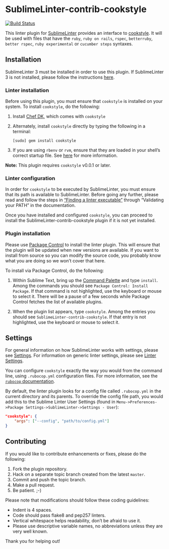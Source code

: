 SublimeLinter-contrib-cookstyle
================================

[![Build Status](https://travis-ci.org/SublimeLinter/SublimeLinter-contrib-cookstyle.svg?branch=master)](https://travis-ci.org/SublimeLinter/SublimeLinter-contrib-cookstyle)

This linter plugin for [SublimeLinter][docs] provides an interface to [cookstyle](https://github.com/chef/cookstyle). It will be used with files that have the `ruby`, `ruby on rails`, `rspec`, `betterruby`, `better rspec`, `ruby experimental` or `cucumber steps` syntaxes.

## Installation
SublimeLinter 3 must be installed in order to use this plugin. If SublimeLinter 3 is not installed, please follow the instructions [here][installation].

### Linter installation
Before using this plugin, you must ensure that `cookstyle` is installed on your system. To install `cookstyle`, do the following:

1. Install [Chef DK](https://downloads.chef.io/chefdk), which comes with `cookstyle`

1. Alternately, install `cookstyle` directly by typing the following in a terminal:
   ```
   [sudo] gem install cookstyle
   ```

1. If you are using `rbenv` or `rvm`, ensure that they are loaded in your shell’s correct startup file. See [here](http://sublimelinter.readthedocs.org/en/latest/troubleshooting.html#shell-startup-files) for more information.


**Note:** This plugin requires `cookstyle` v0.0.1 or later.

### Linter configuration
In order for `cookstyle` to be executed by SublimeLinter, you must ensure that its path is available to SublimeLinter. Before going any further, please read and follow the steps in [“Finding a linter executable”](http://sublimelinter.readthedocs.org/en/latest/troubleshooting.html#finding-a-linter-executable) through “Validating your PATH” in the documentation.

Once you have installed and configured `cookstyle`, you can proceed to install the SublimeLinter-contrib-cookstyle plugin if it is not yet installed.

### Plugin installation
Please use [Package Control][pc] to install the linter plugin. This will ensure that the plugin will be updated when new versions are available. If you want to install from source so you can modify the source code, you probably know what you are doing so we won’t cover that here.

To install via Package Control, do the following:

1. Within Sublime Text, bring up the [Command Palette][cmd] and type `install`. Among the commands you should see `Package Control: Install Package`. If that command is not highlighted, use the keyboard or mouse to select it. There will be a pause of a few seconds while Package Control fetches the list of available plugins.

1. When the plugin list appears, type `cookstyle`. Among the entries you should see `SublimeLinter-contrib-cookstyle`. If that entry is not highlighted, use the keyboard or mouse to select it.

## Settings
For general information on how SublimeLinter works with settings, please see [Settings][settings]. For information on generic linter settings, please see [Linter Settings][linter-settings].

You can configure `cookstyle` exactly the way you would from the command line, using `.rubocop.yml` configuration files. For more information, see the [`rubocop` documentation](https://github.com/bbatsov/rubocop#configuration).

By default, the linter plugin looks for a config file called `.rubocop.yml` in the current directory and its parents. To override the config file path, you would add this to the Sublime Linter User Settings (found in `Menu->Preferences->Package Settings->SublimeLinter->Settings - User`):

```json
"cookstyle": {
    "args": ["--config", "path/to/config.yml"]
}
```

## Contributing
If you would like to contribute enhancements or fixes, please do the following:

1. Fork the plugin repository.
1. Hack on a separate topic branch created from the latest `master`.
1. Commit and push the topic branch.
1. Make a pull request.
1. Be patient.  ;-)

Please note that modifications should follow these coding guidelines:

- Indent is 4 spaces.
- Code should pass flake8 and pep257 linters.
- Vertical whitespace helps readability, don’t be afraid to use it.
- Please use descriptive variable names, no abbreviations unless they are very well known.

Thank you for helping out!

[docs]: http://sublimelinter.readthedocs.org
[installation]: http://sublimelinter.readthedocs.org/en/latest/installation.html
[locating-executables]: http://sublimelinter.readthedocs.org/en/latest/usage.html#how-linter-executables-are-located
[pc]: https://sublime.wbond.net/installation
[cmd]: http://docs.sublimetext.info/en/sublime-text-3/extensibility/command_palette.html
[settings]: http://sublimelinter.readthedocs.org/en/latest/settings.html
[linter-settings]: http://sublimelinter.readthedocs.org/en/latest/linter_settings.html
[inline-settings]: http://sublimelinter.readthedocs.org/en/latest/settings.html#inline-settings
